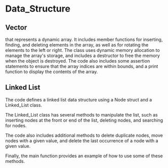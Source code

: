 # Data_Structure

## Vector
that represents a dynamic array. It includes member functions for inserting, finding, and deleting elements in the array, as well as for rotating the elements to the left or right. The class uses dynamic memory allocation to manage the array's storage, and includes a destructor to free the memory when the object is destroyed. The code also includes some assertion statements to ensure that the array indices are within bounds, and a print function to display the contents of the array.



## Linked List
The code defines a linked list data structure using a Node struct and a Linked_List class.

The Linked_List class has several methods to manipulate the list, such as inserting nodes at the front or end of the list, deleting nodes, and searching for nodes.

The code also includes additional methods to delete duplicate nodes, move nodes with a given value, and delete the last occurrence of a node with a given value.

Finally, the main function provides an example of how to use some of these methods.



